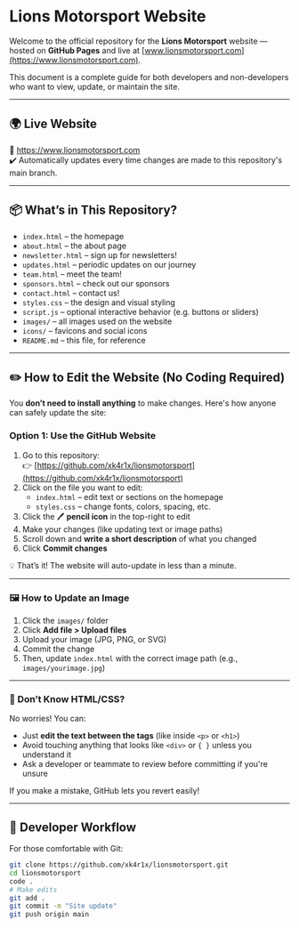# Lions Motorsport Website

Welcome to the official repository for the **Lions Motorsport** website — hosted on **GitHub Pages** and live at [www.lionsmotorsport.com](https://www.lionsmotorsport.com).

This document is a complete guide for both developers and non-developers who want to view, update, or maintain the site.

---

## 🌍 Live Website

🔗 https://www.lionsmotorsport.com  
✔️ Automatically updates every time changes are made to this repository's main branch.

---

## 📦 What’s in This Repository?

- `index.html` – the homepage
- `about.html` – the about page
- `newsletter.html` – sign up for newsletters!
- `updates.html` – periodic updates on our journey
- `team.html` – meet the team!
- `sponsors.html` – check out our sponsors
- `contact.html` – contact us!
- `styles.css` – the design and visual styling
- `script.js` – optional interactive behavior (e.g. buttons or sliders)
- `images/` – all images used on the website
- `icons/` – favicons and social icons
- `README.md` – this file, for reference

---

## ✏️ How to Edit the Website (No Coding Required)

You **don’t need to install anything** to make changes. Here's how anyone can safely update the site:

### Option 1: Use the GitHub Website

1. Go to this repository:  
   👉 [https://github.com/xk4r1x/lionsmotorsport](https://github.com/xk4r1x/lionsmotorsport)
2. Click on the file you want to edit:
   - `index.html` – edit text or sections on the homepage
   - `styles.css` – change fonts, colors, spacing, etc.
3. Click the 🖊️ **pencil icon** in the top-right to edit
4. Make your changes (like updating text or image paths)
5. Scroll down and **write a short description** of what you changed
6. Click **Commit changes**

💡 That’s it! The website will auto-update in less than a minute.

---

### 🖼️ How to Update an Image

1. Click the `images/` folder
2. Click **Add file > Upload files**
3. Upload your image (JPG, PNG, or SVG)
4. Commit the change
5. Then, update `index.html` with the correct image path (e.g., `images/yourimage.jpg`)

---

### 🧠 Don’t Know HTML/CSS?

No worries! You can:
- Just **edit the text between the tags** (like inside `<p>` or `<h1>`)
- Avoid touching anything that looks like `<div>` or `{ }` unless you understand it
- Ask a developer or teammate to review before committing if you're unsure

If you make a mistake, GitHub lets you revert easily!

---

## 🔄 Developer Workflow

For those comfortable with Git:

```bash
git clone https://github.com/xk4r1x/lionsmotorsport.git
cd lionsmotorsport
code .
# Make edits
git add .
git commit -m "Site update"
git push origin main
